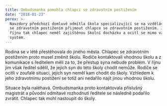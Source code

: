 ```yaml
---
title: Ombudsmanka pomohla chlapci se zdravotním postižením
date: "2018-01-23"
perex: >-
  Navzdory předchozí domluvě odmítla škola specializující se na vzdělávání dětí
  se zdravotním postižením přijmout chlapce se zdravotním postižením. Ještě v
  říjnu tak chlapec neměl zajištěnou školní docházku a ocitl se mimo vzdělávací
  systém.
---
```




Rodina se v létě přestěhovala do jiného města. Chlapec se zdravotním postižením proto musel změnit školu. Rodiče kontaktovali vhodnou školu a z komunikace s ředitelem měli za to, že přestup syna nebude problém. V říjnu jim však ředitel sdělil, že jejich syn do této školy chodit nemůže. Rodiče se ocitli v zoufalé situaci, jejich syn neměl kam chodit do školy. Vzhledem k jeho zdravotnímu postižení se totiž ani nedařilo najít jinou vhodnou školu.  



Situace byla naléhavá. Ombudsmanka proto kontaktovala příslušný magistrát a původní odmítavé rozhodnutí ředitele se následně podařilo zvrátit. Chlapec tak mohl nastoupit do školy. 


